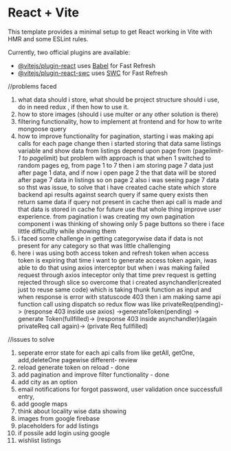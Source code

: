 # React + Vite

This template provides a minimal setup to get React working in Vite with HMR and some ESLint rules.

Currently, two official plugins are available:

- [@vitejs/plugin-react](https://github.com/vitejs/vite-plugin-react/blob/main/packages/plugin-react/README.md) uses [Babel](https://babeljs.io/) for Fast Refresh
- [@vitejs/plugin-react-swc](https://github.com/vitejs/vite-plugin-react-swc) uses [SWC](https://swc.rs/) for Fast Refresh

//problems faced
1) what data should i store, what should be project structure should i use, do in need redux , if then how to use it. 
2) how to store images (should i use multer or any other solution is there)
3) filtering functionality, how to implement at frontend and for how to write mongoose query
4) how to improve functionality for pagination, starting i was making api calls for each page change then i started storing that data same listings variable and show data from listings depend upon page from (page*limit-1 to page*limit) but problem with approach is that when 1 switched to random pages eg, from page 1 to 7 then i am storing page 7 data just after page 1 data, and if now i open page 2 the that data will be stored after page 7 data in listings so on page 2 also i was seeing page 7 data so thst was issue, to solve that i have created cache state which store backend api results against search query if same query exists then return same data if query not present in cache then api call is made and that data is stored in cache for future use that whole thing improve user experience. from pagination i was creating my own pagination component i was thinking of showing only 5 page buttons so there i face little difficullty while showing them
5) i faced some challenge in getting categorywise data if data is not present for any category so that was little challenging
6) here i was using both access token and refresh token when access token is expiring that time i want to generate access token again, iwas able to do that using axios interceptor but when i was making failed request through axios inteceptor only that time prev request is getting rejected through slice so overcome that i created asynchandler(created just to reuse same code) which is taking thunk function as input and when response is error with statuscode 403 then i am making same api function call using dispatch so redux flow was like privateReq(pending)-> (response 403 inside use axios) ->generateToken(pending) -> generate Token(fullfilled)-> (response 403 inside asynchandler)(again privateReq call again)-> (private Req fullfilled)    

//issues to solve

1) seperate error state for each api calls from like getAll, getOne, add,deleteOne pagewise different- review
2) reload generate token on reload  - done
3) add pagination and improve filter functionality - done 
4) add city as an option 
5) email notifications for forgot password, user validation once successfull entry,
6) add google maps
7) think about locality wise data showing
8) images from google firebase
9) placeholders for add listings 
10) if possile add login using google
11) wishlist listings